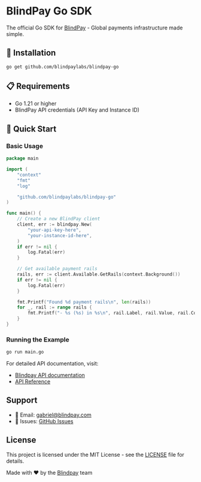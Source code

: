 # BlindPay Go SDK

The official Go SDK for [BlindPay](https://blindpay.com) - Global payments infrastructure made simple.

## 🚀 Installation

```bash
go get github.com/blindpaylabs/blindpay-go
```

## 📋 Requirements

- Go 1.21 or higher
- BlindPay API credentials (API Key and Instance ID)

## 🔧 Quick Start

### Basic Usage

```go
package main

import (
	"context"
	"fmt"
	"log"

	"github.com/blindpaylabs/blindpay-go"
)

func main() {
	// Create a new BlindPay client
	client, err := blindpay.New(
		"your-api-key-here",
		"your-instance-id-here",
	)
	if err != nil {
		log.Fatal(err)
	}

	// Get available payment rails
	rails, err := client.Available.GetRails(context.Background())
	if err != nil {
		log.Fatal(err)
	}

	fmt.Printf("Found %d payment rails\n", len(rails))
	for _, rail := range rails {
		fmt.Printf("- %s (%s) in %s\n", rail.Label, rail.Value, rail.Country)
	}
}
```

### Running the Example

```bash
go run main.go
```

For detailed API documentation, visit:
- [Blindpay API documentation](https://blindpay.com/docs/getting-started/overview)
- [API Reference](https://api.blindpay.com/reference)

## Support

- 📧 Email: [gabriel@blindpay.com](mailto:gabriel@blindpay.com)
- 🐛 Issues: [GitHub Issues](https://github.com/blindpaylabs/blindpay-go/issues)

## License

This project is licensed under the MIT License - see the [LICENSE](LICENSE) file for details.

Made with ❤️ by the [Blindpay](https://blindpay.com) team